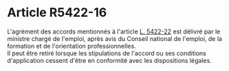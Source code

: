 # Article R5422-16

  
L'agrément des accords mentionnés à l'article [L. 5422-22][1] est délivré par le ministre chargé de l'emploi, après avis du Conseil national de l'emploi, de la formation et de l'orientation professionnelles.   
Il peut être retiré lorsque les stipulations de l'accord ou ses conditions d'application cessent d'être en conformité avec les dispositions légales.

 [1]: /affichCodeArticle.do?cidTexte=LEGITEXT000006072050&idArticle=LEGIARTI000006903844&dateTexte=&categorieLien=cid